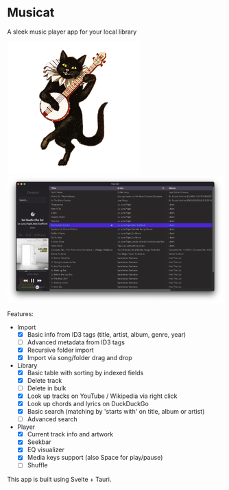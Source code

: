# Musicat
A sleek music player app for your local library

![logo](src-tauri/icons/Square310x310Logo.png)
![screenshot](docs/musicat.png)

Features:
- Import
  - [x] Basic info from ID3 tags (title, artist, album, genre, year)
  - [ ] Advanced metadata from ID3 tags
  - [x] Recursive folder import
  - [x] Import via song/folder drag and drop 
- Library
  - [x] Basic table with sorting by indexed fields
  - [x] Delete track
  - [ ] Delete in bulk
  - [x] Look up tracks on YouTube / Wikipedia via right click
  - [x] Look up chords and lyrics on DuckDuckGo
  - [x] Basic search (matching by 'starts with' on title, album or artist)
  - [ ] Advanced search
- Player
  - [x] Current track info and artwork
  - [x] Seekbar
  - [x] EQ visualizer
  - [x] Media keys support (also Space for play/pause)
  - [ ] Shuffle

This app is built using Svelte + Tauri.